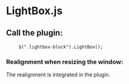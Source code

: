# LightBox.js

## Call the plugin:

<pre>
    <code>$(".lightbox-block").LightBox();</code>
</pre>

### Realignment when resizing the window:

The realignment is integrated in the plugin.